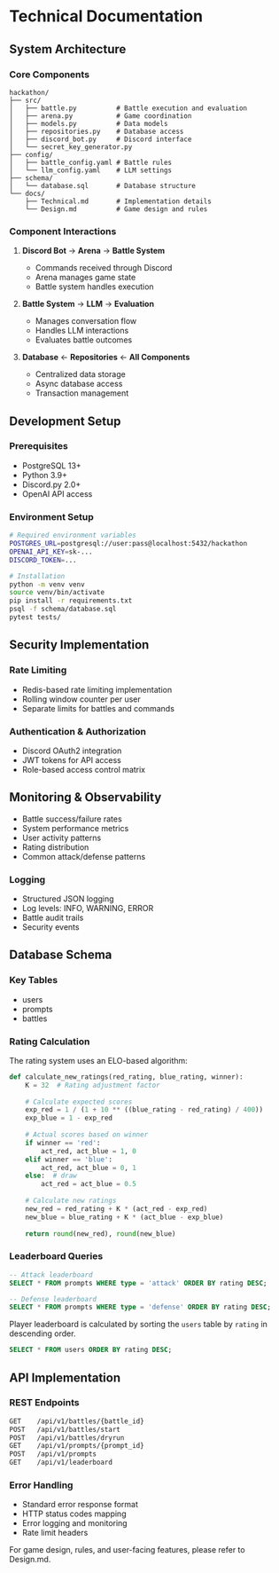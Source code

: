 # Technical Documentation

## System Architecture

### Core Components

```
hackathon/
├── src/
│   ├── battle.py          # Battle execution and evaluation
│   ├── arena.py           # Game coordination
│   ├── models.py          # Data models
│   ├── repositories.py    # Database access
│   ├── discord_bot.py     # Discord interface
│   └── secret_key_generator.py
├── config/
│   ├── battle_config.yaml # Battle rules
│   └── llm_config.yaml    # LLM settings
├── schema/
│   └── database.sql       # Database structure
└── docs/
    ├── Technical.md       # Implementation details
    └── Design.md          # Game design and rules
```

### Component Interactions

1. **Discord Bot** → **Arena** → **Battle System**
   * Commands received through Discord
   * Arena manages game state
   * Battle system handles execution

2. **Battle System** → **LLM** → **Evaluation**
   * Manages conversation flow
   * Handles LLM interactions
   * Evaluates battle outcomes

3. **Database** ← **Repositories** ← **All Components**
   * Centralized data storage
   * Async database access
   * Transaction management

## Development Setup

### Prerequisites

* PostgreSQL 13+
* Python 3.9+
* Discord.py 2.0+
* OpenAI API access

### Environment Setup

```bash
# Required environment variables
POSTGRES_URL=postgresql://user:pass@localhost:5432/hackathon
OPENAI_API_KEY=sk-...
DISCORD_TOKEN=...

# Installation
python -m venv venv
source venv/bin/activate
pip install -r requirements.txt
psql -f schema/database.sql
pytest tests/
```

## Security Implementation

### Rate Limiting

* Redis-based rate limiting implementation
* Rolling window counter per user
* Separate limits for battles and commands

### Authentication & Authorization

* Discord OAuth2 integration
* JWT tokens for API access
* Role-based access control matrix

## Monitoring & Observability

* Battle success/failure rates
* System performance metrics
* User activity patterns
* Rating distribution
* Common attack/defense patterns

### Logging

* Structured JSON logging
* Log levels: INFO, WARNING, ERROR
* Battle audit trails
* Security events

## Database Schema

### Key Tables

* users
* prompts
* battles

### Rating Calculation

The rating system uses an ELO-based algorithm:

```python
def calculate_new_ratings(red_rating, blue_rating, winner):
    K = 32  # Rating adjustment factor
    
    # Calculate expected scores
    exp_red = 1 / (1 + 10 ** ((blue_rating - red_rating) / 400))
    exp_blue = 1 - exp_red
    
    # Actual scores based on winner
    if winner == 'red':
        act_red, act_blue = 1, 0
    elif winner == 'blue':
        act_red, act_blue = 0, 1
    else:  # draw
        act_red = act_blue = 0.5
        
    # Calculate new ratings
    new_red = red_rating + K * (act_red - exp_red)
    new_blue = blue_rating + K * (act_blue - exp_blue)
    
    return round(new_red), round(new_blue)
```

### Leaderboard Queries

```sql
-- Attack leaderboard
SELECT * FROM prompts WHERE type = 'attack' ORDER BY rating DESC;

-- Defense leaderboard
SELECT * FROM prompts WHERE type = 'defense' ORDER BY rating DESC;
```

Player leaderboard is calculated by sorting the `users` table by `rating` in descending order.

```sql
SELECT * FROM users ORDER BY rating DESC;
```

## API Implementation

### REST Endpoints

```sh
GET    /api/v1/battles/{battle_id}
POST   /api/v1/battles/start
POST   /api/v1/battles/dryrun
GET    /api/v1/prompts/{prompt_id}
POST   /api/v1/prompts
GET    /api/v1/leaderboard
```

### Error Handling

* Standard error response format
* HTTP status codes mapping
* Error logging and monitoring
* Rate limit headers

For game design, rules, and user-facing features, please refer to Design.md.
